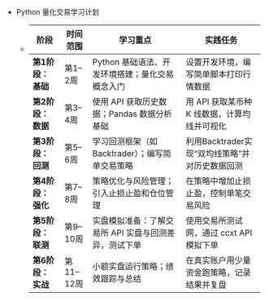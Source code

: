 - Python 量化交易学习计划
	- | 阶段          | 时间范围    | 学习重点                         | 实践任务                     |
	  | ----------- | ------- | ---------------------------- | ----------------------------- |
	  | **第1阶段：基础** | 第1–2周   | Python 基础语法、开发环境搭建；量化交易概念入门   | 设置开发环境，编写简单脚本打印行情数据           |
	  | **第2阶段：数据** | 第3–4周   | 使用 API 获取历史数据；Pandas 数据分析基础     | 用 API 获取某币种 K 线数据，计算均线并可视化        |
	  | **第3阶段：回测** | 第5–6周   | 学习回测框架（如 Backtrader）；编写简单交易策略 | 利用Backtrader实现“双均线策略”并对历史数据回测 |
	  | **第4阶段：强化** | 第7–8周   | 策略优化与风险管理；引入止损止盈和仓位管理        | 在策略中增加止损止盈，控制单笔交易风险           |
	  | **第5阶段：联测** | 第9–10周  | 实盘模拟准备：了解交易所 API 实盘与回测差异，测试下单  | 使用交易所测试网，通过 ccxt API 模拟下单       |
	  | **第6阶段：实战** | 第11–12周 | 小额实盘运行策略；绩效跟踪与总结             | 在真实账户用少量资金跑策略，记录结果并复盘         |